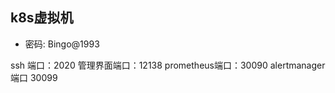 









## k8s虚拟机

- 密码: Bingo@1993

ssh 端口：2020
管理界面端口：12138
prometheus端口：30090
alertmanager端口 30099